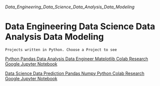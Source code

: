 ###### Data_Engineering_Data_Science_Data_Analysis_Data_Modeling
# Data Engineering Data Science Data Analysis Data Modeling
    
    Projects written in Python. Choose a Project to see

[Python Pandas Data Analysis Data Engineer Matplotlib Colab Research Google Jupyter Notebook](https://github.com/vini-insight/Python_Pandas_Data_Analysis_Data_Engineer_Matplotlib_Colab_Research_Google_Jupyter_Notebook)

[Data Science Data Prediction Pandas Numpy Python Colab Research Google Jupyter Notebook](https://github.com/vini-insight/Data_Science_Data_Prediction_Pandas_Numpy_Python_Colab_Research_Google_Jupyter_Notebook)
